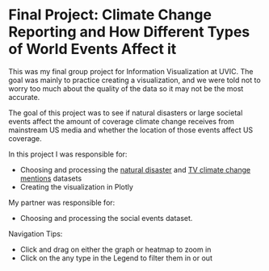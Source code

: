 # Final Project: Climate Change Reporting and How Different Types of World Events Affect it
This was my final group project for Information Visualization at UVIC. The goal was mainly to practice creating a visualization, and we were told not to worry too much about the quality of the data so it may not be the most accurate.

The goal of this project was to see if natural disasters or large societal events affect the amount of coverage climate change receives from mainstream US media and whether the location of those events affect US coverage.

In this project I was responsible for:
- Choosing and processing the [natural disaster](https://www.emdat.be/) and [TV climate change mentions](https://blog.gdeltproject.org/a-new-dataset-for-exploring-climate-change-narratives-on-television-news-2009-2020/) datasets
- Creating the visualization in Plotly 

My partner was responsible for:
- Choosing and processing the social events dataset.

Navigation Tips:
- Click and drag on either the graph or heatmap to zoom in
- Click on the any type in the Legend to filter them in or out

